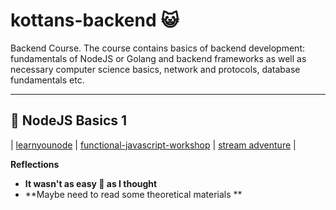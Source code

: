 # kottans-backend 😺
Backend Course. The course contains basics of backend development: fundamentals of NodeJS or Golang and backend frameworks as well as necessary computer science basics, network and protocols, database fundamentals etc.

___
## :vertical_traffic_light: NodeJS Basics 1  

| [learnyounode](node_basic_1/learnyounode/learnyounode.png) | [functional-javascript-workshop](node_basic_1/functional-javascript-workshop/functional-javascript-workshop.png) | [stream adventure](node_basic_1/stream-adventure/stream-adventure.png) |

**Reflections**
 - **It wasn\'t as easy 🎉 as I thought**
 - **Maybe need to read some theoretical materials **

